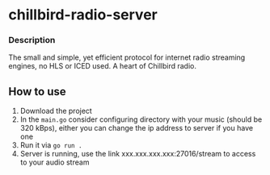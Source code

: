 # chillbird-radio-server
### Description
The small and simple, yet efficient protocol for internet radio streaming engines, no HLS or ICED used. A heart of Chillbird radio.

## How to use
1. Download the project
2. In the ```main.go``` consider configuring directory with your music (should be 320 kBps), either you can change the ip address to server if you have one 
3. Run it via ```go run .```
4. Server is running, use the link xxx.xxx.xxx.xxx:27016/stream to access to your audio stream
